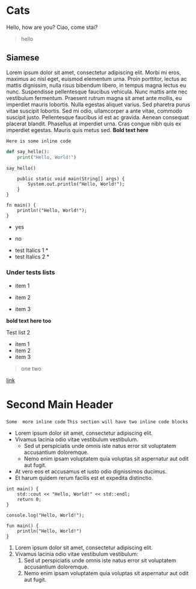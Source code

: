 # Cats

Hello, how are you?
Ciao, come stai?

> hello

## Siamese

Lorem ipsum dolor sit amet, consectetur adipiscing elit. Morbi mi eros, maximus ac nisl eget, euismod elementum urna. Proin porttitor, lectus ac mattis dignissim, nulla risus bibendum libero, in tempus magna lectus eu nunc. Suspendisse pellentesque faucibus vehicula. Nunc mattis ante nec vestibulum fermentum. Praesent rutrum magna sit amet ante mollis, eu imperdiet mauris lobortis. Nulla egestas aliquet varius. Sed pharetra purus vitae suscipit lobortis. Sed mi odio, ullamcorper a ante vitae, commodo suscipit justo. Pellentesque faucibus id est ac gravida. Aenean consequat placerat blandit. Phasellus at imperdiet urna. Cras congue nibh quis ex imperdiet egestas. Mauris quis metus sed. **Bold text here**

`Here is some inline code`

```python
def say_hello():
    print("Hello, World!")

say_hello()
```
```public class HelloWorld {
    public static void main(String[] args) {
        System.out.println("Hello, World!");
    }
}
```


```
fn main() {
    println!("Hello, World!");
}
```

* yes
- no

* test Italics 1 *
* test Italics 2 *

### Under tests lists

- item 1
* item 2
- item 3

**bold text here too**

Test list 2

- item 1
- item 2
- item 3

> one
> two
 

[link](https://github.com)

# Second Main Header
`Some  more inline code`
`This section will have two inline code blocks`
* Lorem ipsum dolor sit amet, consectetur adipiscing elit.
* Vivamus lacinia odio vitae vestibulum vestibulum.
  * Sed ut perspiciatis unde omnis iste natus error sit voluptatem accusantium doloremque.
  * Nemo enim ipsam voluptatem quia voluptas sit aspernatur aut odit aut fugit.
* At vero eos et accusamus et iusto odio dignissimos ducimus.
* Et harum quidem rerum facilis est et expedita distinctio.

```
int main() {
    std::cout << "Hello, World!" << std::endl;
    return 0;
}
```
```
console.log("Hello, World!");
```

```
fun main() {
    println("Hello, World!")
}
```


1. Lorem ipsum dolor sit amet, consectetur adipiscing elit.
2. Vivamus lacinia odio vitae vestibulum vestibulum:
    1. Sed ut perspiciatis unde omnis iste natus error sit voluptatem accusantium doloremque.
    2. Nemo enim ipsam voluptatem quia voluptas sit aspernatur aut odit aut fugit.


